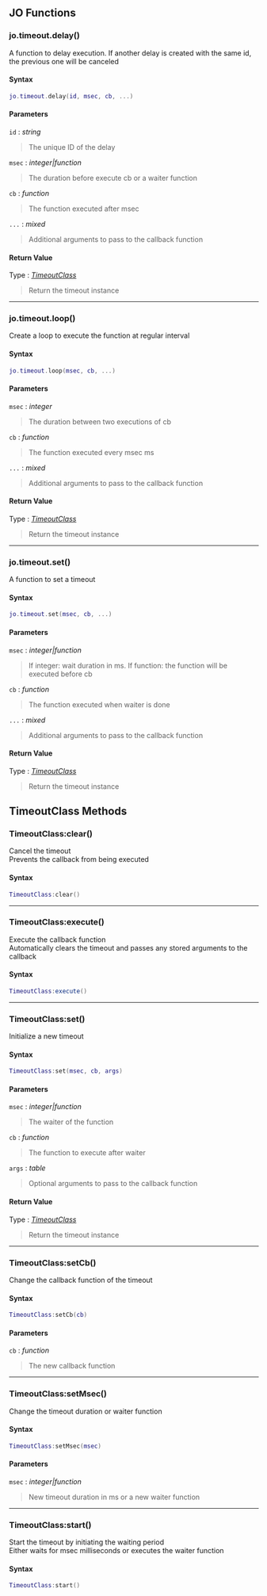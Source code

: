 
## JO Functions

### jo.timeout.delay()

<!-- @include: ./slots/headers.md#shared|jo.timeout.delay -->

A function to delay execution. If another delay is created with the same id, the previous one will be canceled <br>

<!-- @include: ./slots/descriptions.md#shared|jo.timeout.delay -->

#### Syntax

```lua
jo.timeout.delay(id, msec, cb, ...)

```

#### Parameters

`id` : _string_
> The unique ID of the delay
>

`msec` : _integer|function_
> The duration before execute cb or a waiter function
>

`cb` : _function_
> The function executed after msec
>

`...` : _mixed_
> Additional arguments to pass to the callback function
>

#### Return Value

Type : _[TimeoutClass](#timeoutclass-methods)_

> Return the timeout instance

<!-- @include: ./slots/examples.md#shared|jo.timeout.delay -->

<!-- @include: ./slots/footers.md#shared|jo.timeout.delay -->

---

### jo.timeout.loop()

<!-- @include: ./slots/headers.md#shared|jo.timeout.loop -->

Create a loop to execute the function at regular interval <br>

<!-- @include: ./slots/descriptions.md#shared|jo.timeout.loop -->

#### Syntax

```lua
jo.timeout.loop(msec, cb, ...)

```

#### Parameters

`msec` : _integer_
> The duration between two executions of cb
>

`cb` : _function_
> The function executed every msec ms
>

`...` : _mixed_
> Additional arguments to pass to the callback function
>

#### Return Value

Type : _[TimeoutClass](#timeoutclass-methods)_

> Return the timeout instance

<!-- @include: ./slots/examples.md#shared|jo.timeout.loop -->

<!-- @include: ./slots/footers.md#shared|jo.timeout.loop -->

---

### jo.timeout.set()

<!-- @include: ./slots/headers.md#shared|jo.timeout.set -->

A function to set a timeout <br>

<!-- @include: ./slots/descriptions.md#shared|jo.timeout.set -->

#### Syntax

```lua
jo.timeout.set(msec, cb, ...)

```

#### Parameters

`msec` : _integer|function_
> If integer: wait duration in ms. If function: the function will be executed before cb
>

`cb` : _function_
> The function executed when waiter is done
>

`...` : _mixed_
> Additional arguments to pass to the callback function
>

#### Return Value

Type : _[TimeoutClass](#timeoutclass-methods)_

> Return the timeout instance

<!-- @include: ./slots/examples.md#shared|jo.timeout.set -->

<!-- @include: ./slots/footers.md#shared|jo.timeout.set -->


## TimeoutClass Methods

### TimeoutClass:clear()

<!-- @include: ./slots/headers.md#shared|TimeoutClass:clear -->

Cancel the timeout <br>
Prevents the callback from being executed <br>

<!-- @include: ./slots/descriptions.md#shared|TimeoutClass:clear -->

#### Syntax

```lua
TimeoutClass:clear()

```

<!-- @include: ./slots/examples.md#shared|TimeoutClass:clear -->

<!-- @include: ./slots/footers.md#shared|TimeoutClass:clear -->

---

### TimeoutClass:execute()

<!-- @include: ./slots/headers.md#shared|TimeoutClass:execute -->

Execute the callback function <br>
Automatically clears the timeout and passes any stored arguments to the callback <br>

<!-- @include: ./slots/descriptions.md#shared|TimeoutClass:execute -->

#### Syntax

```lua
TimeoutClass:execute()

```

<!-- @include: ./slots/examples.md#shared|TimeoutClass:execute -->

<!-- @include: ./slots/footers.md#shared|TimeoutClass:execute -->

---

### TimeoutClass:set()

<!-- @include: ./slots/headers.md#shared|TimeoutClass:set -->

Initialize a new timeout <br>

<!-- @include: ./slots/descriptions.md#shared|TimeoutClass:set -->

#### Syntax

```lua
TimeoutClass:set(msec, cb, args)

```

#### Parameters

`msec` : _integer|function_
> The waiter of the function
>

`cb` : _function_
> The function to execute after waiter
>

`args` : _table_ <BadgeOptional />

> Optional arguments to pass to the callback function
>


#### Return Value

Type : _[TimeoutClass](#timeoutclass-methods)_

> Return the timeout instance

<!-- @include: ./slots/examples.md#shared|TimeoutClass:set -->

<!-- @include: ./slots/footers.md#shared|TimeoutClass:set -->

---

### TimeoutClass:setCb()

<!-- @include: ./slots/headers.md#shared|TimeoutClass:setCb -->

Change the callback function of the timeout <br>

<!-- @include: ./slots/descriptions.md#shared|TimeoutClass:setCb -->

#### Syntax

```lua
TimeoutClass:setCb(cb)

```

#### Parameters

`cb` : _function_
> The new callback function
>

<!-- @include: ./slots/examples.md#shared|TimeoutClass:setCb -->

<!-- @include: ./slots/footers.md#shared|TimeoutClass:setCb -->

---

### TimeoutClass:setMsec()

<!-- @include: ./slots/headers.md#shared|TimeoutClass:setMsec -->

Change the timeout duration or waiter function <br>

<!-- @include: ./slots/descriptions.md#shared|TimeoutClass:setMsec -->

#### Syntax

```lua
TimeoutClass:setMsec(msec)

```

#### Parameters

`msec` : _integer|function_
> New timeout duration in ms or a new waiter function
>

<!-- @include: ./slots/examples.md#shared|TimeoutClass:setMsec -->

<!-- @include: ./slots/footers.md#shared|TimeoutClass:setMsec -->

---

### TimeoutClass:start()

<!-- @include: ./slots/headers.md#shared|TimeoutClass:start -->

Start the timeout by initiating the waiting period <br>
Either waits for msec milliseconds or executes the waiter function <br>

<!-- @include: ./slots/descriptions.md#shared|TimeoutClass:start -->

#### Syntax

```lua
TimeoutClass:start()

```

<!-- @include: ./slots/examples.md#shared|TimeoutClass:start -->

<!-- @include: ./slots/footers.md#shared|TimeoutClass:start -->

